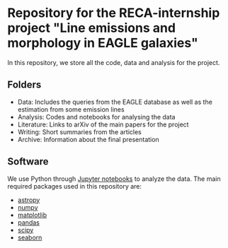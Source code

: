 # Repository for the RECA-internship project "Line emissions and morphology in EAGLE galaxies"
In this repository, we store all the code, data and analysis for the project. 

## Folders
- Data: Includes the queries from the EAGLE database as well as the estimation from some emission lines
- Analysis: Codes and notebooks for analysing the data
- Literature: Links to arXiv of the main papers for the project
- Writing: Short summaries from the articles
- Archive: Information about the final presentation  

## Software

We use Python through [Jupyter notebooks](https://jupyter.org/) to analyze the data. The main required packages used in this repository are:

- [astropy](https://www.astropy.org/)
- [numpy](https://numpy.org/)
- [matplotlib](https://matplotlib.org/) 
- [pandas](https://pandas.pydata.org/)
- [scipy](https://www.scipy.org/)
- [seaborn](https://seaborn.pydata.org/) 
